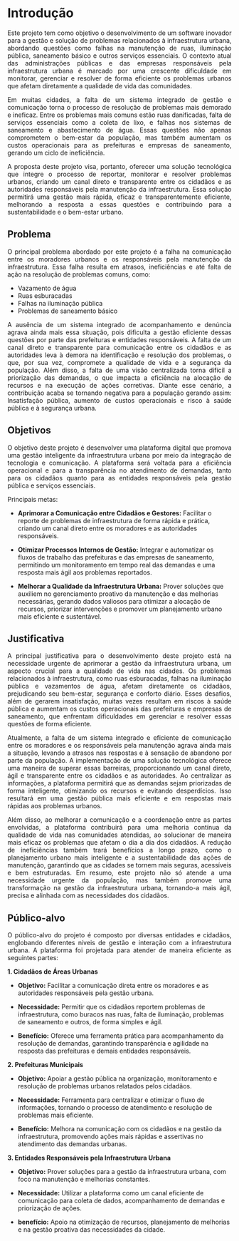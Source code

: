 # Introdução

<p align="justify">Este projeto tem como objetivo o desenvolvimento de um software inovador para a gestão e solução de problemas relacionados à infraestrutura urbana, abordando questões como falhas na manutenção de ruas, iluminação pública, saneamento básico e outros serviços essenciais. O contexto atual das administrações públicas e das empresas responsáveis pela infraestrutura urbana é marcado por uma crescente dificuldade em monitorar, gerenciar e resolver de forma eficiente os problemas urbanos que afetam diretamente a qualidade de vida das comunidades.</p>

<p align="justify">Em muitas cidades, a falta de um sistema integrado de gestão e comunicação torna o processo de resolução de problemas mais demorado e ineficaz. Entre os problemas mais comuns estão ruas danificadas, falta de serviços essenciais como a coleta de lixo, e falhas nos sistemas de saneamento e abastecimento de água. Essas questões não apenas comprometem o bem-estar da população, mas também aumentam os custos operacionais para as prefeituras e empresas de saneamento, gerando um ciclo de ineficiência.</p>

<p align="justify">A proposta deste projeto visa, portanto, oferecer uma solução tecnológica que integre o processo de reportar, monitorar e resolver problemas urbanos, criando um canal direto e transparente entre os cidadãos e as autoridades responsáveis pela manutenção da infraestrutura. Essa solução permitirá uma gestão mais rápida, eficaz e transparentemente eficiente, melhorando a resposta a essas questões e contribuindo para a sustentabilidade e o bem-estar urbano.

</p>

## Problema
<p align="justify">O principal problema abordado por este projeto é a falha na comunicação entre os moradores urbanos e os responsáveis pela manutenção da infraestrutura. Essa falha resulta em atrasos, ineficiências e até falta de ação na resolução de problemas comuns, como:</p>

- Vazamento de água
- Ruas esburacadas
- Falhas na iluminação pública
- Problemas de saneamento básico

<p align="justify">A ausência de um sistema integrado de acompanhamento e denúncia agrava ainda mais essa situação, pois dificulta a gestão eficiente dessas questões por parte das prefeituras e entidades responsáveis. A falta de um canal direto e transparente para comunicação entre os cidadãos e as autoridades leva à demora na identificação e resolução dos problemas, o que, por sua vez, compromete a qualidade de vida e a segurança da população. Além disso, a falta de uma visão centralizada torna difícil a priorização das demandas, o que impacta a eficiência na alocação de recursos e na execução de ações corretivas. Diante esse cenário, a contribuição acaba se tornando negativa para a população gerando assim: Insatisfação pública, aumento de custos operacionais e risco à saúde pública e à segurança urbana.</p>

## Objetivos
<p align="justify">O objetivo deste projeto é desenvolver uma plataforma digital que promova uma gestão inteligente da infraestrutura urbana por meio da integração de tecnologia e comunicação. A plataforma será voltada para a eficiência operacional e para a transparência no atendimento de demandas, tanto para os cidadãos quanto para as entidades responsáveis pela gestão pública e serviços essenciais.</p>

Principais metas:
- **Aprimorar a Comunicação entre Cidadãos e Gestores:** Facilitar o reporte de problemas de infraestrutura de forma rápida e prática, criando um canal direto entre os moradores e as autoridades responsáveis.
  
- **Otimizar Processos Internos de Gestão:** Integrar e automatizar os fluxos de trabalho das prefeituras e das empresas de saneamento, permitindo um monitoramento em tempo real das demandas e uma resposta mais ágil aos problemas reportados.
  
- **Melhorar a Qualidade da Infraestrutura Urbana:** Prover soluções que auxiliem no gerenciamento proativo da manutenção e das melhorias necessárias, gerando dados valiosos para otimizar a alocação de recursos, priorizar intervenções e promover um planejamento urbano mais eficiente e sustentável.

## Justificativa
<p align="justify">A principal justificativa para o desenvolvimento deste projeto está na necessidade urgente de aprimorar a gestão da infraestrutura urbana, um aspecto crucial para a qualidade de vida nas cidades. Os problemas relacionados à infraestrutura, como ruas esburacadas, falhas na iluminação pública e vazamentos de água, afetam diretamente os cidadãos, prejudicando seu bem-estar, segurança e conforto diário. Esses desafios, além de gerarem insatisfação, muitas vezes resultam em riscos à saúde pública e aumentam os custos operacionais das prefeituras e empresas de saneamento, que enfrentam dificuldades em gerenciar e resolver essas questões de forma eficiente.</p>

<p align="justify">Atualmente, a falta de um sistema integrado e eficiente de comunicação entre os moradores e os responsáveis pela manutenção agrava ainda mais a situação, levando a atrasos nas respostas e à sensação de abandono por parte da população. A implementação de uma solução tecnológica oferece uma maneira de superar essas barreiras, proporcionando um canal direto, ágil e transparente entre os cidadãos e as autoridades. Ao centralizar as informações, a plataforma permitirá que as demandas sejam priorizadas de forma inteligente, otimizando os recursos e evitando desperdícios. Isso resultará em uma gestão pública mais eficiente e em respostas mais rápidas aos problemas urbanos.</p>

<p align="justify">Além disso, ao melhorar a comunicação e a coordenação entre as partes envolvidas, a plataforma contribuirá para uma melhoria contínua da qualidade de vida nas comunidades atendidas, ao solucionar de maneira mais eficaz os problemas que afetam o dia a dia dos cidadãos. A redução de ineficiências também trará benefícios a longo prazo, como o planejamento urbano mais inteligente e a sustentabilidade das ações de manutenção, garantindo que as cidades se tornem mais seguras, acessíveis e bem estruturadas. Em resumo, este projeto não só atende a uma necessidade urgente da população, mas também promove uma transformação na gestão da infraestrutura urbana, tornando-a mais ágil, precisa e alinhada com as necessidades dos cidadãos.</p>

## Público-alvo
<p align="justify">O público-alvo do projeto é composto por diversas entidades e cidadãos, englobando diferentes níveis de gestão e interação com a infraestrutura urbana. A plataforma foi projetada para atender de maneira eficiente as seguintes partes:</p>

**1. Cidadãos de Áreas Urbanas**
- **Objetivo:** Facilitar a comunicação direta entre os moradores e as autoridades responsáveis pela gestão urbana.
  
- **Necessidade:** Permitir que os cidadãos reportem problemas de infraestrutura, como buracos nas ruas, falta de iluminação, problemas de saneamento e outros, de forma simples e ágil.

- **Benefício:** Oferece uma ferramenta prática para acompanhamento da resolução de demandas, garantindo transparência e agilidade na resposta das prefeituras e demais entidades responsáveis.

**2. Prefeituras Municipais**
- **Objetivo:** Apoiar a gestão pública na organização, monitoramento e resolução de problemas urbanos relatados pelos cidadãos.

- **Necessidade:** Ferramenta para centralizar e otimizar o fluxo de informações, tornando o processo de atendimento e resolução de problemas mais eficiente.

- **Benefício:** Melhora na comunicação com os cidadãos e na gestão da infraestrutura, promovendo ações mais rápidas e assertivas no atendimento das demandas urbanas.

**3. Entidades Responsáveis pela Infraestrutura Urbana**
- **Objetivo:** Prover soluções para a gestão da infraestrutura urbana, com foco na manutenção e melhorias constantes.

- **Necessidade:** Utilizar a plataforma como um canal eficiente de comunicação para coleta de dados, acompanhamento de demandas e priorização de ações.

- **benefício:** Apoio na otimização de recursos, planejamento de melhorias e na gestão proativa das necessidades da cidade.


